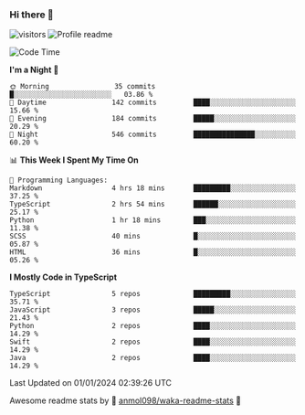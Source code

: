 ### Hi there 👋  
![visitors](https://visitor-badge.laobi.icu/badge?page_id=leverglowh) ![Profile readme](https://github.com/leverglowh/leverglowh/workflows/Profile%20readme/badge.svg?branch=master)

<!--START_SECTION:waka-->
![Code Time](http://img.shields.io/badge/Code%20Time-2%2C557%20hrs%2047%20mins-blue)

**I'm a Night 🦉** 

```text
🌞 Morning                35 commits          █░░░░░░░░░░░░░░░░░░░░░░░░   03.86 % 
🌆 Daytime                142 commits         ████░░░░░░░░░░░░░░░░░░░░░   15.66 % 
🌃 Evening                184 commits         █████░░░░░░░░░░░░░░░░░░░░   20.29 % 
🌙 Night                  546 commits         ███████████████░░░░░░░░░░   60.20 % 
```


📊 **This Week I Spent My Time On** 

```text
💬 Programming Languages: 
Markdown                 4 hrs 18 mins       █████████░░░░░░░░░░░░░░░░   37.25 % 
TypeScript               2 hrs 54 mins       ██████░░░░░░░░░░░░░░░░░░░   25.17 % 
Python                   1 hr 18 mins        ███░░░░░░░░░░░░░░░░░░░░░░   11.38 % 
SCSS                     40 mins             █░░░░░░░░░░░░░░░░░░░░░░░░   05.87 % 
HTML                     36 mins             █░░░░░░░░░░░░░░░░░░░░░░░░   05.26 % 
```

**I Mostly Code in TypeScript** 

```text
TypeScript               5 repos             █████████░░░░░░░░░░░░░░░░   35.71 % 
JavaScript               3 repos             █████░░░░░░░░░░░░░░░░░░░░   21.43 % 
Python                   2 repos             ████░░░░░░░░░░░░░░░░░░░░░   14.29 % 
Swift                    2 repos             ████░░░░░░░░░░░░░░░░░░░░░   14.29 % 
Java                     2 repos             ████░░░░░░░░░░░░░░░░░░░░░   14.29 % 
```




 Last Updated on 01/01/2024 02:39:26 UTC
<!--END_SECTION:waka-->


Awesome readme stats by :star2: [anmol098/waka-readme-stats](https://github.com/anmol098/waka-readme-stats) :star2:
